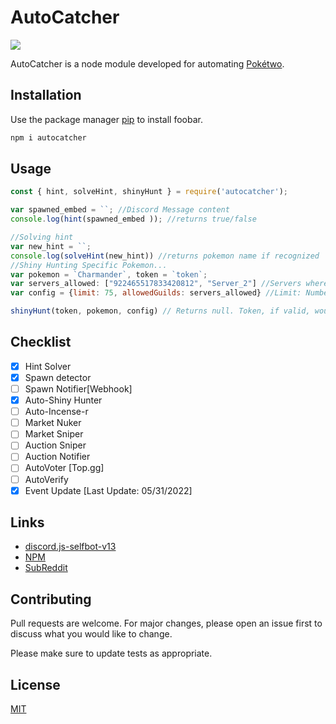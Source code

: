 # AutoCatcher
[![](https://img.shields.io/npm/v/discord.js.svg)](https://www.npmjs.com/package/autocatcher)


AutoCatcher is a node module developed for automating [Pokétwo](https://poketwo.net/).
## Installation

Use the package manager [pip](https://pip.pypa.io/en/stable/) to install foobar.

```bash
npm i autocatcher
```

## Usage

```javascript
const { hint, solveHint, shinyHunt } = require('autocatcher');

var spawned_embed = ``; //Discord Message content
console.log(hint(spawned_embed )); //returns true/false

//Solving hint
var new_hint = ``;
console.log(solveHint(new_hint)) //returns pokemon name if recognized
//Shiny Hunting Specific Pokemon...
var pokemon = `Charmander`, token = `token`;
var servers_allowed: ["922465517833420812", "Server_2"] //Servers where it should catch
var config = {limit: 75, allowedGuilds: servers_allowed} //Limit: Number at which it should stop catching.

shinyHunt(token, pokemon, config) // Returns null. Token, if valid, would be online and catching.
```
## Checklist

- [x] Hint Solver
- [x] Spawn detector
- [ ] Spawn Notifier[Webhook]
- [x] Auto-Shiny Hunter
- [ ] Auto-Incense-r
- [ ] Market Nuker
- [ ] Market Sniper
- [ ] Auction Sniper
- [ ] Auction Notifier
- [ ] AutoVoter [Top.gg]
- [ ] AutoVerify
- [x] Event Update [Last Update: 05/31/2022]
 
## Links
- [discord.js-selfbot-v13](https://github.com/aiko-chan-ai/discord.js-selfbot-v13)
- [NPM](https://www.npmjs.com/package/autocatcher)
- [SubReddit](https://www.reddit.com/r/PokeBots/)
## Contributing
Pull requests are welcome. For major changes, please open an issue first to discuss what you would like to change.

Please make sure to update tests as appropriate.

## License
[MIT](https://choosealicense.com/licenses/mit/)
